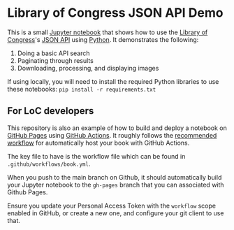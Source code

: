 # Library of Congress JSON API Demo

This is a small [Jupyter notebook](https://jupyterbook.org/) that shows how to use the [Library of Congress](https://www.loc.gov/)'s [JSON API](https://www.loc.gov/apis/json-and-yaml/) using [Python](https://www.python.org/).  It demonstrates the following:

1. Doing a basic API search
2. Paginating through results
3. Downloading, processing, and displaying images

If using locally, you will need to install the required Python libraries to use these notebooks: `pip install -r requirements.txt`

## For LoC developers

This repository is also an example of how to build and deploy a notebook on [GitHub Pages](https://pages.github.com/) using [GitHub Actions](https://docs.github.com/actions). It roughly follows the [recommended workflow](https://jupyterbook.org/en/stable/publish/gh-pages.html#automatically-host-your-book-with-github-actions) for automatically host your book with GitHub Actions.

The key file to have is the workflow file which can be found in `.github/workflows/book.yml`.

When you push to the main branch on Github, it should automatically build your Jupyter notebook to the `gh-pages` branch that you can associated with Github Pages.

Ensure you update your Personal Access Token with the `workflow` scope enabled in GitHub, or create a new one, and configure your git client to use that.